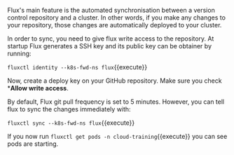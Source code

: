 Flux's main feature is the automated synchronisation between a version control repository and a cluster. In other words, if you make any changes to your repository, those changes are automatically deployed to your cluster.

In order to sync, you need to give flux write access to the repository. At startup Flux generates a SSH key and its public key can be obtainer by running:

`fluxctl identity --k8s-fwd-ns flux`{{execute}}

Now, create a deploy key on your GitHub repository. Make sure you check ***Allow write access**.

By default, Flux git pull frequency is set to 5 minutes. However, you can tell flux to sync the changes immediately with:

`fluxctl sync --k8s-fwd-ns flux`{{execute}}

If you now run `fluxctl get pods -n cloud-training`{{execute}} you can see pods are starting.